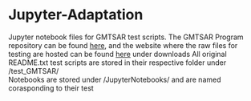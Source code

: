 # Jupyter-Adaptation
Jupyter notebook files for GMTSAR test scripts. The GMTSAR Program repository can be found [here](https://github.com/gmtsar/gmtsar), and the website where the raw files for testing are hosted can be found [here](https://topex.ucsd.edu/gmtsar/) under downloads
All original README.txt test scripts are stored in their respective folder under /test_GMTSAR/  
Notebooks are stored under /JupyterNotebooks/ and are named corasponding to their test
